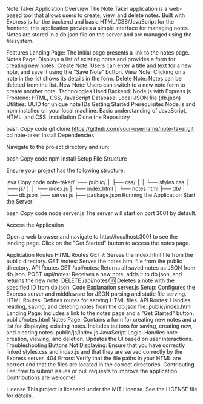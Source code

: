 Note Taker Application
Overview
The Note Taker application is a web-based tool that allows users to create, view, and delete notes. Built with Express.js for the backend and basic HTML/CSS/JavaScript for the frontend, this application provides a simple interface for managing notes. Notes are stored in a db.json file on the server and are managed using the filesystem.

Features
Landing Page: The initial page presents a link to the notes page.
Notes Page: Displays a list of existing notes and provides a form for creating new notes.
Create Note: Users can enter a title and text for a new note, and save it using the "Save Note" button.
View Note: Clicking on a note in the list shows its details in the form.
Delete Note: Notes can be deleted from the list.
New Note: Users can switch to a new note form to create another note.
Technologies Used
Backend: Node.js with Express.js
Frontend: HTML, CSS, JavaScript
Database: Local JSON file (db.json)
Utilities: UUID for unique note IDs
Getting Started
Prerequisites
Node.js and npm installed on your local machine.
Basic understanding of JavaScript, HTML, and CSS.
Installation
Clone the Repository

bash
Copy code
git clone https://github.com/your-username/note-taker.git
cd note-taker
Install Dependencies

Navigate to the project directory and run:

bash
Copy code
npm install
Setup File Structure

Ensure your project has the following structure:

java
Copy code
note-taker/
├── public/
│   ├── css/
│   │   └── styles.css
│   ├── js/
│   │   └── index.js
│   └── index.html
│   └── notes.html
├── db/
│   └── db.json
├── server.js
├── package.json
Running the Application
Start the Server

bash
Copy code
node server.js
The server will start on port 3001 by default.

Access the Application

Open a web browser and navigate to http://localhost:3001 to see the landing page. Click on the "Get Started" button to access the notes page.

Application Routes
HTML Routes
GET /: Serves the index.html file from the public directory.
GET /notes: Serves the notes.html file from the public directory.
API Routes
GET /api/notes: Returns all saved notes as JSON from db.json.
POST /api/notes: Receives a new note, adds it to db.json, and returns the new note.
DELETE /api/notes/:id: Deletes a note with the specified ID from db.json.
Code Explanation
server.js
Setup: Configures the Express server and middleware for JSON parsing and static file serving.
HTML Routes: Defines routes for serving HTML files.
API Routes: Handles reading, saving, and deleting notes from the db.json file.
public/index.html
Landing Page: Includes a link to the notes page and a "Get Started" button.
public/notes.html
Notes Page: Contains a form for creating new notes and a list for displaying existing notes. Includes buttons for saving, creating new, and clearing notes.
public/js/index.js
JavaScript Logic: Handles note creation, viewing, and deletion. Updates the UI based on user interactions.
Troubleshooting
Buttons Not Displaying: Ensure that you have correctly linked styles.css and index.js and that they are served correctly by the Express server.
404 Errors: Verify that the file paths in your HTML are correct and that the files are located in the correct directories.
Contributing
Feel free to submit issues or pull requests to improve the application. Contributions are welcome!

License
This project is licensed under the MIT License. See the LICENSE file for details.







